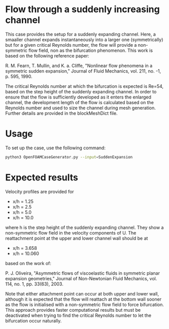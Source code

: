 # Flow through a suddenly increasing channel

This case provides the setup for a suddenly expanding channel. Here, a smaaller channel expands instantaneously into a larger one (symmetrically) but for a given critical Reynolds number, the flow will provide a non-symmetric flow field, non as the bifurcation phenomenon. This work is based on the following reference paper:

R. M. Fearn, T. Mullin, and K. a. Cliffe, "Nonlinear flow phenomena in a symmetric sudden expansion," Journal of Fluid Mechanics, vol. 211, no. -1, p. 595, 1990.

The critical Reynolds number at which the bifurcation is expected is Re=54, based on the step height of the suddenly expanding channel. In order to ensure that the flow is sufficiently developed as it enters the enlarged channel, the development length of the flow is calculated based on the Reynolds number and used to size the channel during mesh generation. Further details are provided in the blockMeshDict file.

# Usage

To set up the case, use the following command:

```bash
python3 OpenFOAMCaseGenerator.py --input=SuddenExpansion
```

# Expected results

Velocity profiles are provided for

* x/h = 1.25
* x/h = 2.5
* x/h = 5.0
* x/h = 10.0

where h is the step height of the suddenly expanding channel. They show a non-symmetric flow field in the velocity components of U. The reattachment point at the upper and lower channel wall should be at

* x/h = 3.658
* x/h = 10.060

based on the work of:

P. J. Oliveira, "Asymmetric flows of viscoelastic fluids in symmetric planar expansion geometries," Journal of Non-Newtonian Fluid Mechanics, vol. 114, no. 1, pp. 33(63), 2003.

Note that either attachment point can occur at both upper and lower wall, although it is expected that the flow will reattach at the bottom wall sooner as the flow is initialised with a non-symmetric flow field to force bifurcation. This approach provides faster computational results but must be deactivated when trying to find the critical Reynolds number to let the bifurcation occur naturally.